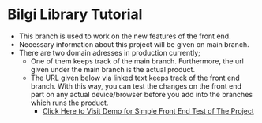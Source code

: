# Bilgi Library Tutorial

- This branch is used to work on the new features of the front end.
- Necessary information about this project will be given on main branch.
- There are two domain adresses in production currently;
  - One of them keeps track of the main branch. Furthermore, the url given under the main branch is the actual product.
  - The URL given below via linked text keeps track of the front end branch. With this way, you can test the changes on the front end part on any actual device/browser before you add into the branches which runs the product.  
    - [Click Here to Visit Demo for Simple Front End Test of The Project](https://librarytutorial.netlify.app)
